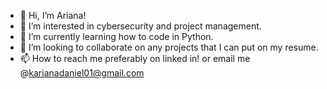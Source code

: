 - 👋 Hi, I’m Ariana!
- 👀 I’m interested in cybersecurity and project management. 
- 🌱 I’m currently learning how to code in Python. 
- 💞️ I’m looking to collaborate on any projects that I can put on my resume. 
- 📫 How to reach me preferably on linked in! or email me @karianadaniel01@gmail.com

<!---
karianad01/karianad01 is a ✨ special ✨ repository because its `README.md` (this file) appears on your GitHub profile.
You can click the Preview link to take a look at your changes.
--->
